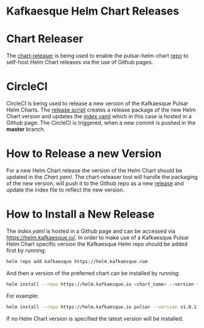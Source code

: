 Kafkaesque Helm Chart Releases
====================================================

# Chart Releaser

 The [chart-releaser](https://github.com/helm/chart-releaser) is being used to enable the pulsar-helm-chart [repo](https://github.com/kafkaesque-io/pulsar-helm-chart) to self-host Helm Chart releases via the use of Github pages.

# CircleCI

CircleCI is being used to release a new version of the Kafkaesque Pulsar Helm Charts. The [release script](https://github.com/kafkaesque-io/pulsar-helm-chart/blob/master/.circleci/release.sh) creates a release package of the new Helm Chart version and updates the [index.yaml](https://github.com/kafkaesque-io/pulsar-helm-chart/blob/gh-pages/index.yaml) which in this case is hosted in a Github page. The CircleCI is triggered, when a new commit is pushed in the **master** branch.

# How to Release a new Version

For a new Helm Chart release the version of the Helm Chart should be updated in the *Chart.yaml*. The chart-releaser tool will handle the packaging of the new version, will push it to the Github repo as a new [release](https://github.com/kafkaesque-io/pulsar-helm-chart/releases) and update the index file to reflect the new version.

# How to Install a New Release

The *index.yaml* is hosted in a Github page and can be accessed via https://helm.kafkaesque.io/. In order to make use of a Kafkaesque Pulsar Helm Chart specific version the Kafkaesque Helm repo should be added first by running:

```bash
helm repo add kafkaesque https://helm.kafkaesque.com
```

And then a version of the preferred chart can be installed by running:

```bash
helm install --repo https://helm.kafkaesque.io <chart_name> --version <version_number>
```

For example:


```bash
helm install --repo https://helm.kafkaesque.io pulsar --version v1.0.1
```

If no Helm Chart version is specified the latest version will be installed.
